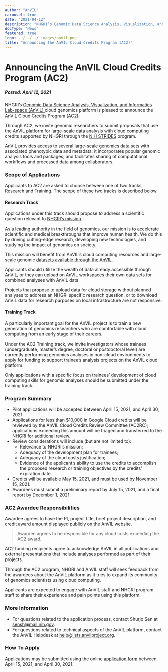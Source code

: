```yaml
---
author: "AnVIL"
carousel: true
date: "2021-04-12"
description: "NHGRI’s Genomic Data Science Analysis, Visualization, and Informatics Lab-space (AnVIL) cloud genomics platform is pleased to announce the availability of the AnVIL Cloud Credits Program (AC2)."
docType: "News"
featured: true
logo: ../../../_images/anvil.png
title: "Announcing the AnVIL Cloud Credits Program (AC2)"
---
```


# Announcing the AnVIL Cloud Credits Program (AC2)
##### Posted: April 12, 2021

NHGRI’s [Genomic Data Science Analysis, Visualization, and Informatics Lab-space (AnVIL) ](https://www.genome.gov/Funded-Programs-Projects/Computational-Genomics-and-Data-Science-Program/Genomic-Analysis-Visualization-Informatics-Lab-space-AnVIL) cloud genomics platform is pleased to announce the AnVIL Cloud Credits Program (AC2).

Through AC2, we invite genomic researchers to submit proposals that use the AnVIL platform for large-scale data analysis with cloud computing credits supported by NHGRI through the [NIH STRIDES](https://datascience.nih.gov/strides) program.

AnVIL provides access to several large-scale genomics data sets with associated phenotypic data and metadata; it incorporates popular genomic analysis tools and packages; and facilitates sharing of computational workflows and processed data among collaborators.

### Scope of Applications
Applicants to AC2 are asked to choose between one of two tracks, Research and Training. The scope of these two tracks is described below.

#### Research Track
Applications under this track should propose to address a scientific question relevant to [NHGRI’s mission](https://www.genome.gov/about-nhgri/NHGRI-Vision-and-Mission).

As a leading authority in the field of genomics, our mission is to accelerate scientific and medical breakthroughs that improve human health. We do this by driving cutting-edge research, developing new technologies, and studying the impact of genomics on society.

This mission will benefit from AnVIL’s cloud computing resources and large-scale genomic [datasets available through the AnVIL](https://anvilproject.org/data).

Applicants should utilize the wealth of data already accessible through AnVIL, or they can upload on AnVIL workspaces their own data sets for combined analyses with AnVIL data.

Projects that propose to upload data for cloud storage without planned analyses to address an NHGRI specific research question, or to download AnVIL data for research purposes on local infrastructure are not responsive.

#### Training Track
A particularly important goal for the AnVIL project is to train a new generation of genomics researchers who are comfortable with cloud computing from an early stage of their careers.

Under the AC2 Training track, we invite investigators whose trainees (undergraduate, master’s degree, doctoral or postdoctoral level) are currently performing genomics analyses in non-cloud environments to apply for funding to support trainee’s analysis projects on the AnVIL cloud platform.

Only applications with a specific focus on trainees’ development of cloud computing skills for genomic analyses should be submitted under the training track.

### Program Summary
- Pilot applications will be accepted between April 15, 2021, and April 30, 2021.
- Applications for less than $10,000 in Google Cloud credits will be reviewed by the AnVIL Cloud Credits Review Committee (AC2RC); applications exceeding this amount will be triaged and transferred to the NHGRI for additional review.
- Review considerations will include (but are not limited to):
  - Relevance to NHGRI’s mission;
  - Adequacy of the development plan for trainees;
  - Adequacy of the cloud costs justification;
  - Evidence of the applicant’s ability to use the credits to accomplish the proposed research or training objectives by the credits’ expiration date.
- Credits will be available May 15, 2021, and must be used by November 15, 2021.
- Awardees must submit a preliminary report by July 15, 2021, and a final report by December 1, 2021.

### AC2 Awardee Responsibilities

Awardee agrees to have the PI, project title, brief project description, and credit award amount displayed publicly on the AnVIL website.

>Awardee agrees to be responsible for any cloud costs exceeding the AC2 award.

AC2 funding recipients agree to acknowledge AnVIL in all publications and external presentations that include analyses performed as part of their projects.

Through the AC2 program, NHGRI and AnVIL staff will seek feedback from the awardees about the AnVIL platform as it tries to expand its community of genomics scientists using cloud computing.

Applicants are expected to engage with AnVIL staff and NHGRI program staff to share their experience and pain points using this platform.


### More Information
- For questions related to the application process, contact Shurjo Sen at <sensh@mail.nih.gov>.
- For questions related to technical aspects of the AnVIL platform, contact the AnVIL Helpdesk at <help@lists.anvilproject.org>.

### How To Apply
Applications may be submitted using the online [application form](https://forms.gle/rV8bz6y4xVcTfEbs9) between April 15, 2021, and April 30, 2021.

